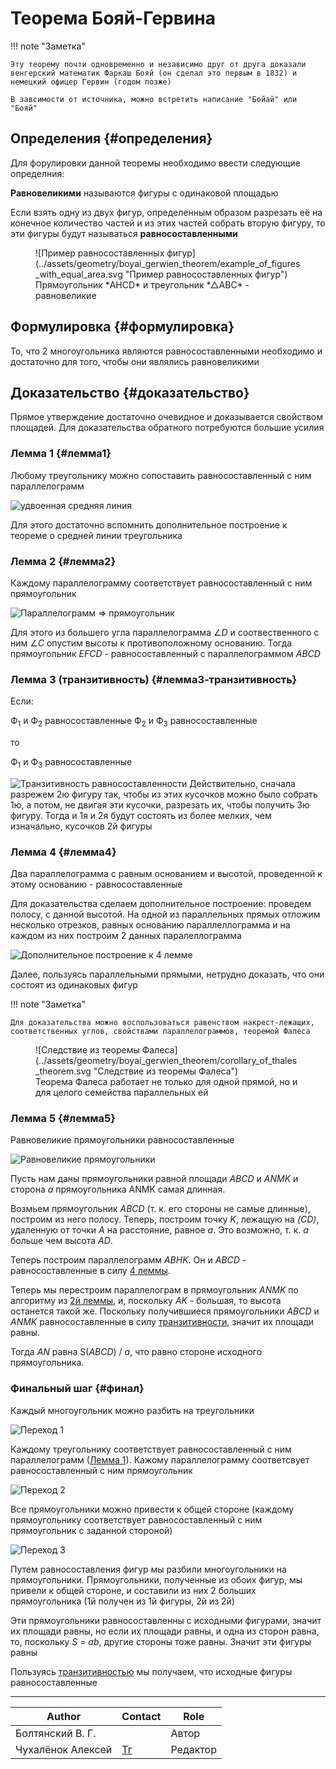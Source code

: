 # Теорема Бояй-Гервина

!!! note "Заметка"

    Эту теорему почти одновременно и независимо друг от друга доказали венгерский математик Фаркаш Бояй (он сделал это первым в 1832) и немецкий офицер Гервин (годом позже)

    В завсимости от источника, можно встретить написание "Бойай" или "Бояй"

## Определения {#определения}

Для форулировки данной теоремы необходимо ввести следующие определния:

**Равновеликими** называются фигуры с одинаковой площадью

Если взять одну из двух фигур, определенным образом разрезать её на конечное количество частей и из этих частей собрать вторую фигуру, то эти фигуры будут называться **равносоставленными**

<figure markdown="span">
    ![Пример равносоставленных фигур](../assets/geometry/boyai_gerwien_theorem/example_of_figures_with_equal_area.svg "Пример равносоставленных фигур")
    <figcaption>Прямоугольник *AHCD* и треугольник *△ABC* - равновеликие</figcaption>
</figure>

## Формулировка {#формулировка}

То, что 2 многоугольника являются равносоставленными необходимо и достаточно для того, чтобы они являлись равновеликими

## Доказательство {#доказательство}

Прямое утверждение достаточно очевидное и доказывается свойством площадей. Для доказательства обратного потребуются большие усилия

### Лемма 1 {#лемма1}

Любому треугольнику можно сопоставить равносоставленный с ним параллелограмм

![удвоенная средняя линия](../assets/geometry/boyai_gerwien_theorem/lemma1.svg "удвоенная средняя линия")

Для этого достаточно вспомнить дополнительное построение к теореме о средней линии треугольника

### Лемма 2 {#лемма2}

Каждому параллелограмму соответствует равносоставленный с ним прямоугольник

![Параллелограмм ⇒ прямоугольник](../assets/geometry/boyai_gerwien_theorem/lemma2.svg "Параллелограмм ⇒ прямоугольник")

Для этого из большего угла параллелограмма $\angle D$ и соотвественного с ним $\angle С$ опустим высоты к противоположному основанию. Тогда прямоугольник *EFCD* - равносоставленный с параллелограммом *ABCD*

### Лемма 3 (транзитивность) {#лемма3-транзитивность}

Если:

Ф<sub>1</sub> и Ф<sub>2</sub> равносоставленные
Ф<sub>2</sub> и Ф<sub>3</sub> равносоставленные

то

Ф<sub>1</sub> и Ф<sub>3</sub> равносоставленные

![Транзитивность равносоставленности](../assets/geometry/boyai_gerwien_theorem/transitivity.svg "Транзитивность равносоставленности")
Действительно, сначала разрежем 2ю фигуру так, чтобы из этих кусочков можно было собрать 1ю, а потом, не двигая эти кусочки, разрезать их, чтобы получить 3ю фигуру. Тогда и 1я и 2я будут состоять из более мелких, чем изначально, кусочков 2й фигуры

### Лемма 4 {#лемма4}

Два параллелограмма с равным основанием и высотой, проведенной к этому основанию - равносоставленные

Для доказательства сделаем дополнительное построение: проведем полосу, с данной высотой. На одной из параллельных прямых отложим несколько отрезков, равных основанию параллеллограмма и на каждом из них построим 2 данных паралеллограмма

![Дополнительное построение к 4 лемме](../assets/geometry/boyai_gerwien_theorem/lemma4.svg "Дополнительное построение к 4 лемме")

Далее, пользуясь параллельными прямыми, нетрудно доказать, что они состоят из одинаковых фигур

!!! note "Заметка"

    Для доказательства можно воспользоваться равенством накрест-лежащих, соответственных углов, свойствами параллелограммов, теоремой Фалеса

<figure markdown="span">
    ![Следствие из теоремы Фалеса](../assets/geometry/boyai_gerwien_theorem/corollary_of_thales_theorem.svg "Следствие из теоремы Фалеса")
    <figcaption>Теорема Фалеса работает не только для одной прямой, но и для целого семейства параллельных ей</figcaption>
</figure>

### Лемма 5 {#лемма5}

Равновеликие прямоугольники равносоставленные

![Равновеликие прямоугольники](../assets/geometry/boyai_gerwien_theorem/lemma5.svg "Равновеликие прямоугольники")

Пусть нам даны прямоугольники равной площади *ABCD* и *ANMK* и сторона *a* прямоугольника ANMK самая длинная.

Возмьем прямоугольник *ABCD* (т. к. его стороны не самые длинные), построим из него полосу. Теперь, построим точку *K*, лежащую на *(CD)*, удаленную от точки *A* на расстояние, равное *a*. Это возможно, т. к. *a* больше чем высота *AD*.

Теперь построим параллелограмм *ABHK*. Он и *ABCD* - равносоставленные в силу [4 леммы](#лемма4).

Теперь мы перестроим параллелограм в прямоугольник *ANMK* по алгоритму из [2й леммы](#лемма2), и, поскольку *AK* - большая, то высота останется такой же. Поскольку получившиеся прямоугольники *ABCD* и *ANMK* равносоставленные в силу [транзитивности](#лемма3-транзитивность), значит их площади равны.

Тогда *AN* равна S(*ABCD*) / *a*, что равно стороне исходного прямоугольника.

### Финальный шаг {#финал}

Каждый многоугольник можно разбить на треугольники

![Переход 1](../assets/geometry/boyai_gerwien_theorem/transfer1.svg)

Каждому треугольнику соответствует равносоставленный с ним параллелограмм ([Лемма 1](#лемма1)). Кажому параллелограмму соответсвует равносоставленный с ним прямоугольник

![Переход 2](../assets/geometry/boyai_gerwien_theorem/transfer2.svg)

Все прямоугольники можно привести к общей стороне (каждому прямоугольнику соответствует равносоставленный с ним прямоугольник с заданной стороной)

![Переход 3](../assets/geometry/boyai_gerwien_theorem/transfer3.svg)

Путем равносоставления фигур мы разбили многоугольники на прямоугольники. Прямоугольники, полученные из обоих фигур, мы привели к общей стороне, и составили из них 2 больших прямоугольника (1й получен из 1й фигуры, 2й из 2й)

Эти прямоугольники равносоставленны с исходными фигурами, значит их площади равны, но если их площади равны, и одна из сторон равна, то, поскольку *S = ab*, другие стороны тоже равны. Значит эти фигуры равны

Пользуясь [транзитивностью](#лемма3-транзитивность) мы получаем, что исходные фигуры равносоставленные

---
| Author            | Contact                       | Role     |
| ----------------- | ----------------------------- | -------- |
| Болтянский В. Г.  |                               | Автор    |
| Чухалёнок Алексей | [Тг](https://t.me/AlexeyRoot) | Редактор |
